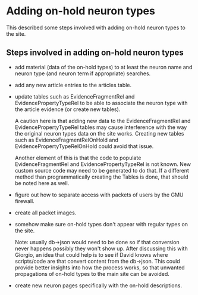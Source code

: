 Adding on-hold neuron types
=============================

This described some steps involved with adding on-hold neuron types to the site.

Steps involved in adding on-hold neuron types
----------------
* add material (data of the on-hold types) to at least the neuron name and neuron type (and neuron term if appropriate) searches.
* add any new article entries to the articles table.
* update tables such as EvidenceFragmentRel and EvidencePropertyTypeRel to be able to associate the neuron type with the article evidence (or create new tables).

  A caution here is that adding new data to the EvidenceFragmentRel and EvidencePropertyTypeRel tables may cause interference with the way the original neuron types data on the site works. Creating new tables such as EvidenceFragmentRelOnHold and EvidencePropertyTypeRelOnHold could avoid that issue.

  Another element of this is that the code to populate EvidenceFragmentRel and EvidencePropertyTypeRel is not known. New custom source code may need to be generated to do that. If a different method than programmatically creating the Tables is done, that should be noted here as well.
* figure out how to separate access with packets of users by the GMU firewall.
* create all packet images.
* somehow make sure on-hold types don't appear with regular types on the site.

  Note: usually db->json would need to be done so if that conversion never happens possibly they won't show up. After discussing this with Giorgio, an idea that could help is to see if David knows where scripts/code are that convert content from the db->json. This could provide better insights into how the process works, so that unwanted propagations of on-hold types to the main site can be avoided.
* create new neuron pages specifically with the on-hold descriptions.
